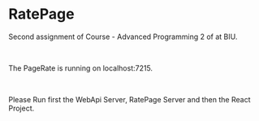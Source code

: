 # RatePage
Second assignment of Course - Advanced Programming 2 of at BIU.

<br>

The PageRate is running on localhost:7215.

<br>

Please Run first the WebApi Server, RatePage Server and then the React Project.
